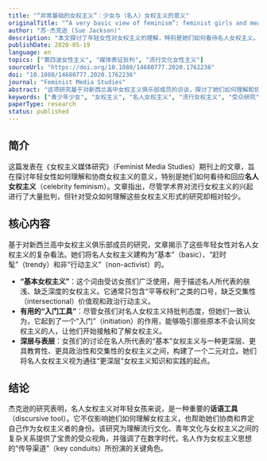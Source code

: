 ```yaml
---
title: "“非常基础的女权主义”：少女与（名人）女权主义的意义"
originalTitle: "“A very basic view of feminism”: feminist girls and meanings of (celebrity) feminism"
author: "苏·杰克逊 (Sue Jackson)"
description: "本文探讨了年轻女性对女权主义的理解，特别是她们如何看待名人女权主义。研究发现，尽管名人女权主义常被批判为肤浅、缺乏交集性视角，但它在吸引和引导年轻女孩接触并深入了解女权主义方面，扮演了“入门”或“启动点”的重要角色。"
publishDate: 2020-05-19
language: en
topics: ["第四波女性主义", "媒体表征批判", "流行文化女性主义"]
sourceUrl: "https://doi.org/10.1080/14680777.2020.1762236"
doi: "10.1080/14680777.2020.1762236"
journal: "Feminist Media Studies"
abstract: "这项研究基于对新西兰高中女权主义俱乐部成员的访谈，探讨了她们如何理解和协商名人女权主义。分析显示，女孩们将名人女权主义视为一种“基本”但有用的工具，用于界定自我和他人的女权主义主体性。尽管她们批判名人女权主义“很赶时髦”、“非政治化”，且缺乏交集性价值观和政治行动主义，但同时承认它在吸引人们关注女权主义方面具有潜在价值。"
keywords: ["青少年少女", "女权主义", "名人女权主义", "流行女权主义", "受众研究"]
paperType: research
status: published
---
```


## 简介

这篇发表在《女权主义媒体研究》（Feminist Media Studies）期刊上的文章，旨在探讨年轻女性如何理解和协商女权主义的意义，特别是她们如何看待和回应**名人女权主义**（celebrity feminism）。文章指出，尽管学术界对流行女权主义的兴起进行了大量批判，但针对受众如何理解这些女权主义形式的研究却相对较少。

## 核心内容

基于对新西兰高中女权主义俱乐部成员的研究，文章揭示了这些年轻女性对名人女权主义的复杂看法。她们将名人女权主义建构为“基本”（basic）、“赶时髦”（trendy）和非“行动主义”（non-activist）的。

* **“基本女权主义”**：这个词由受访女孩们广泛使用，用于描述名人所代表的肤浅、缺乏深度的女权主义。它通常只包含“平等权利”之类的口号，缺乏交集性（intersectional）价值观和政治行动主义。
* **有用的“入门工具”**：尽管女孩们对名人女权主义持批判态度，但她们一致认为，它起到了一个“入门”（initiation）的作用，能够吸引那些原本不会认同女权主义的人，让他们开始接触和了解女权主义。
* **深层与表层**：女孩们的讨论在名人所代表的“基本”女权主义与一种更深层、更具教育性、更具政治性和交集性的女权主义之间，构建了一个二元对立。她们将名人女权主义视为通往“更深层”女权主义知识和实践的起点。

## 结论

杰克逊的研究表明，名人女权主义对年轻女孩来说，是一种重要的**话语工具**（discursive tool）。它不仅影响她们如何理解女权主义，也帮助她们协商和界定自己作为女权主义者的身份。该研究为理解流行文化、青年文化与女权主义之间的复杂关系提供了宝贵的受众视角，并强调了在数字时代，名人作为女权主义思想的“传导渠道”（key conduits）所扮演的关键角色。